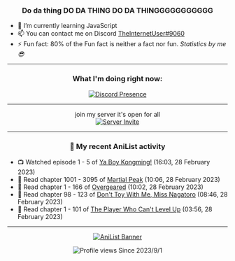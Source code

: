<div align="center">

### Do da thing DO DA THING DO DA THINGGGGGGGGGGG
</div>

- 🌱 I’m currently learning JavaScript
- 📫 You can contact me on Discord [TheInternetUser#9060](https://discord.com/users/534117072796385300)
- ⚡ Fun fact: 80% of the Fun fact is neither a fact nor fun. _Statistics by me 😎_
<hr>

<div align="center">

### What I'm doing right now:
[![Discord Presence](https://lanyard.cnrad.dev/api/534117072796385300)](https://discord.com/users/534117072796385300)
<hr>

join my server it's open for all <br>
[![Server Invite](https://invidget.switchblade.xyz/bfYgVHxrSs)](https://discord.gg/bfYgVHxrSs)

<hr>
  
### 🌸 My recent AniList activity

</div>

<!-- ANILIST_ACTIVITY:start -->

-   📺 Watched episode 1 - 5 of [Ya Boy Kongming!](https://anilist.co/anime/141774) (16:03, 28 February 2023)
-   📖 Read chapter 1001 - 3095 of [Martial Peak](https://anilist.co/manga/104494) (10:06, 28 February 2023)
-   📖 Read chapter 1 - 166 of [Overgeared](https://anilist.co/manga/117460) (10:02, 28 February 2023)
-   📖 Read chapter 98 - 123 of [Don't Toy With Me, Miss Nagatoro](https://anilist.co/manga/100664) (08:46, 28 February 2023)
-   📖 Read chapter 1 - 101 of [The Player Who Can't Level Up](https://anilist.co/manga/130511) (03:56, 28 February 2023)

<!-- ANILIST_ACTIVITY:end -->
<hr>

<div align="center">

[![AniList Banner](https://img.anili.st/User/929966)](https://anilist.co/user/TheInternetUser)

![Profile views](https://gpvc.arturio.dev/TheInternetUse7) Since 2023/9/1

</div>
